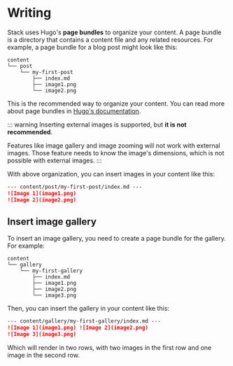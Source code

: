 # Writing

Stack uses Hugo's **page bundles** to organize your content. A page bundle is a directory that contains a content file and any related resources. For example, a page bundle for a blog post might look like this:

```
content
└── post
    └── my-first-post
        ├── index.md
        ├── image1.png
        └── image2.png
```

This is the recommended way to organize your content. You can read more about page bundles in [Hugo's documentation](https://gohugo.io/content-management/page-bundles/).

::: warning
Inserting external images is supported, but **it is not recommended**. 

Features like image gallery and image zooming will not work with external images. Those feature needs to know the image's dimensions, which is not possible with external images.
:::

With above organization, you can insert images in your content like this:

```markdown
--- content/post/my-first-post/index.md ---
![Image 1](image1.png)
![Image 2](image2.png)
```

## Insert image gallery

To insert an image gallery, you need to create a page bundle for the gallery. For example:

```
content
└── gallery
    └── my-first-gallery
        ├── index.md
        ├── image1.png
        ├── image2.png
        └── image3.png
```

Then, you can insert the gallery in your content like this:

```markdown
--- content/gallery/my-first-gallery/index.md ---
![Image 1](image1.png) ![Image 2](image2.png)
![Image 3](image3.png)
```

Which will render in two rows, with two images in the first row and one image in the second row.
